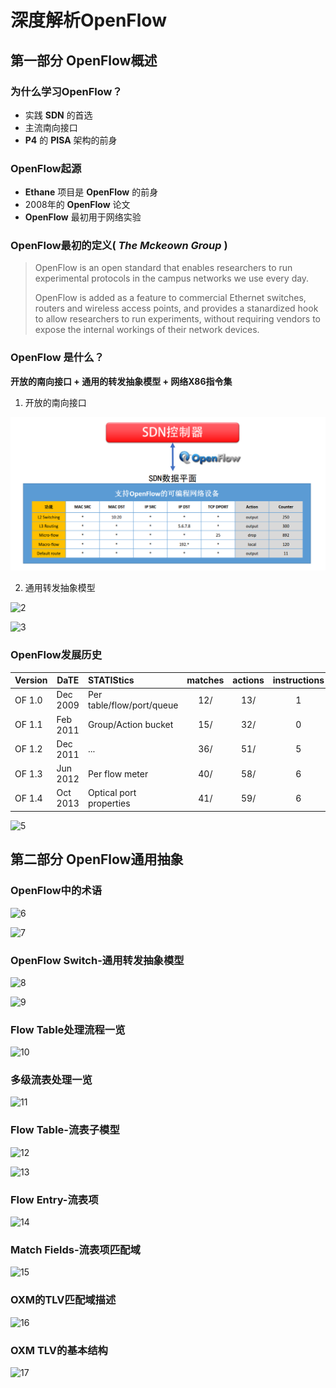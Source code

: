 # 深度解析OpenFlow

## 第一部分 OpenFlow概述

### 为什么学习OpenFlow？

* 实践 **SDN** 的首选
* 主流南向接口
* **P4** 的 **PISA** 架构的前身

### OpenFlow起源

* **Ethane** 项目是 **OpenFlow** 的前身
* 2008年的 **OpenFlow** 论文
* **OpenFlow** 最初用于网络实验


### OpenFlow最初的定义( *The Mckeown Group* )

> OpenFlow is an open standard that enables researchers to run experimental protocols in the campus networks we use every day.
>
> OpenFlow is added as a feature to commercial Ethernet switches, routers and wireless access points, and provides a stanardized hook to allow researchers to run experiments, without requiring vendors to expose the internal workings of their network devices.

### OpenFlow 是什么？

**开放的南向接口 + 通用的转发抽象模型 + 网络X86指令集**

1. 开放的南向接口

![1](https://github.com/BokalaQuan/OpenFlow-Analysis/blob/master/1.png)

2. 通用转发抽象模型

![2](/home/bokala/Documents/OpenFlow-Analysis/2.png)

![3](/home/bokala/Documents/OpenFlow-Analysis/3.png)

### OpenFlow发展历史

| Version | DaTE     | STATIStics                | matches | actions | instructions |
| ------- | -------- | :------------------------ | :-----: | :-----: | :----------: |
| OF 1.0  | Dec 2009 | Per table/flow/port/queue |   12/   |   13/   |      1       |
| OF 1.1  | Feb 2011 | Group/Action bucket       |   15/   |   32/   |      0       |
| OF 1.2  | Dec 2011 | ...                       |   36/   |   51/   |      5       |
| OF 1.3  | Jun 2012 | Per flow meter            |   40/   |   58/   |      6       |
| OF 1.4  | Oct 2013 | Optical port properties   |   41/   |   59/   |      6       |

![5](/home/bokala/Documents/OpenFlow-Analysis/5.png)

## 第二部分 OpenFlow通用抽象

### OpenFlow中的术语

![6](/home/bokala/Documents/OpenFlow-Analysis/6.png)

![7](/home/bokala/Documents/OpenFlow-Analysis/7.png)

### OpenFlow Switch-通用转发抽象模型

![8](/home/bokala/Documents/OpenFlow-Analysis/8.png)

![9](/home/bokala/Documents/OpenFlow-Analysis/9.png)

### Flow Table处理流程一览

![10](/home/bokala/Documents/OpenFlow-Analysis/10.png)

### 多级流表处理一览

![11](/home/bokala/Documents/OpenFlow-Analysis/11.png)

### Flow Table-流表子模型

![12](/home/bokala/Documents/OpenFlow-Analysis/12.png)

![13](/home/bokala/Documents/OpenFlow-Analysis/13.png)

### Flow Entry-流表项

![14](/home/bokala/Documents/OpenFlow-Analysis/14.png)

### Match Fields-流表项匹配域

![15](/home/bokala/Documents/OpenFlow-Analysis/15.png)

### OXM的TLV匹配域描述

![16](/home/bokala/Documents/OpenFlow-Analysis/16.png)

### OXM TLV的基本结构

![17](/home/bokala/Documents/OpenFlow-Analysis/17.png)







































